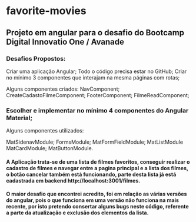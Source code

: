 # favorite-movies
## Projeto em angular para o desafio do Bootcamp Digital Innovatio One / Avanade

### Desafios Propostos:

Criar uma aplicação Angular;
Todo o código precisa estar no GitHub;
Criar no mínimo 3 componentes que interajam na mesma páginas com rotas;

Alguns componentes criados:
NavComponent;
CreateCadastoFilmeComponent;
FooterComponent;
FilmeReadComponent;

### Escolher e implementar no mínimo 4 componentes do Angular Material;

Alguns componentes utilizados:

MatSidenavModule;
FormsModule;
MatFormFieldModule;
MatListModule
MatCardModule;
MatButtonModule.

#### A Aplicação trata-se de uma lista de filmes favoritos, conseguir realizar o cadastro de filmes e navegar entre a pagina principal e a lista dos filmes, o botão cancelar também está funcionando, parte desta lista já está cadastrada em backend http://localhost:3001/filmes. 

#### O maior desafio que encontrei acredito, foi em relação as várias versões do angular, pois o que funciona em uma versão não funciona na mais recente, por isto pretendo consertar alguns bugs neste código, referente a parte da atualização e exclusão dos elementos da lista.

